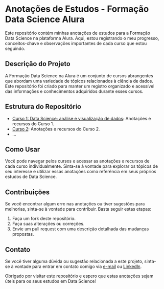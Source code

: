 # Anotações de Estudos - Formação Data Science Alura

Este repositório contém minhas anotações de estudos para a Formação Data Science na plataforma Alura. Aqui, estou registrando o meu progresso, conceitos-chave e observações importantes de cada curso que estou seguindo.

## Descrição do Projeto

A Formação Data Science na Alura é um conjunto de cursos abrangentes que abordam uma variedade de tópicos relacionados à ciência de dados. Este repositório foi criado para manter um registro organizado e acessível das informações e conhecimentos adquiridos durante esses cursos.

## Estrutura do Repositório

- [Curso 1: Data Science: análise e visualização de dados](/data-science/curso1_dados_e_visualizacoes/): Anotações e recursos do Curso 1.
- [Curso 2](/curso2): Anotações e recursos do Curso 2.
- ...

## Como Usar

Você pode navegar pelos cursos e acessar as anotações e recursos de cada curso individualmente. Sinta-se à vontade para explorar os tópicos de seu interesse e utilizar essas anotações como referência em seus próprios estudos de Data Science.

## Contribuições

Se você encontrar algum erro nas anotações ou tiver sugestões para melhorias, sinta-se à vontade para contribuir. Basta seguir estas etapas:

1. Faça um fork deste repositório.
2. Faça suas alterações ou correções.
3. Envie um pull request com uma descrição detalhada das mudanças propostas.

## Contato

Se você tiver alguma dúvida ou sugestão relacionada a este projeto, sinta-se à vontade para entrar em contato comigo via [e-mail](barbara.rosa@sistemafiep.org.br) ou [LinkedIn](https://www.linkedin.com/in/barbaranicolerosa/).

Obrigado por visitar este repositório e espero que estas anotações sejam úteis para os seus estudos em Data Science!
